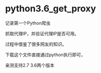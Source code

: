 # python3.6_get_proxy
记录第一个Python爬虫

抓取代理IP，并验证代理IP是否可用。

过程中借鉴了很多网友的知识。

下载这个文件直接通过python执行即可，

亲测支持2.7 3.6两个版本
